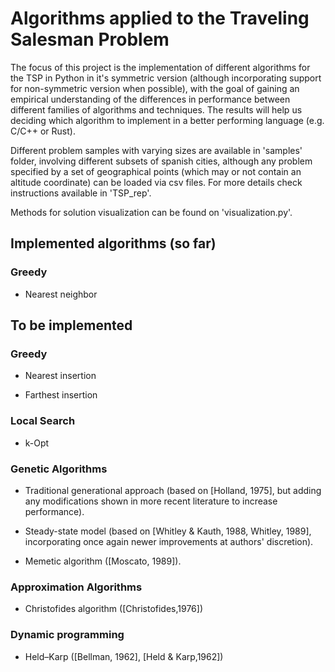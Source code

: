 # Algorithms applied to the Traveling Salesman Problem

The focus of this project is the implementation of different algorithms for the TSP in Python in it's symmetric version (although incorporating support for non-symmetric version when possible), with the goal of gaining an empirical understanding of the differences in performance between different families of algorithms and techniques. The results will help us deciding which algorithm to implement in a better performing language (e.g. C/C++ or Rust).

Different problem samples with varying sizes are available in 'samples' folder, involving different subsets of spanish cities, although any problem specified by a set of geographical points (which may or not contain an altitude coordinate) can be loaded via csv files. For more details check instructions available in 'TSP_rep'.

Methods for solution visualization can be found on 'visualization.py'.

## Implemented algorithms (so far)

### Greedy

* Nearest neighbor

## To be implemented

### Greedy

* Nearest insertion

* Farthest insertion

### Local Search

* k-Opt

### Genetic Algorithms

* Traditional generational approach (based on [Holland, 1975], but adding any modifications shown in more recent literature to increase performance).

* Steady-state model (based on [Whitley & Kauth, 1988, Whitley, 1989], incorporating once again newer improvements at authors' discretion).

* Memetic algorithm ([Moscato, 1989]).

### Approximation Algorithms

* Christofides algorithm ([Christofides,1976])

### Dynamic programming

* Held–Karp ([Bellman, 1962], [Held & Karp,1962])



